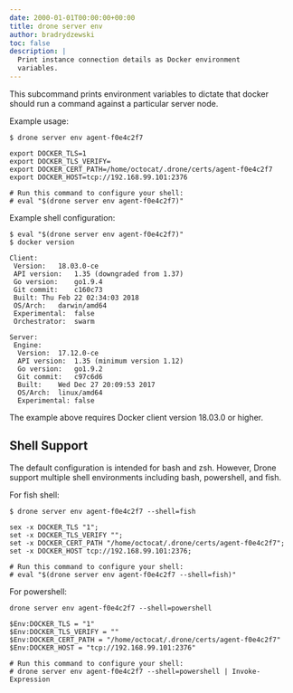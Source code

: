 ```yaml
---
date: 2000-01-01T00:00:00+00:00
title: drone server env
author: bradrydzewski
toc: false
description: |
  Print instance connection details as Docker environment
  variables.
---
```


This subcommand prints environment variables to dictate that docker should run a command against a particular server node.

Example usage:

```
$ drone server env agent-f0e4c2f7

export DOCKER_TLS=1
export DOCKER_TLS_VERIFY=
export DOCKER_CERT_PATH=/home/octocat/.drone/certs/agent-f0e4c2f7
export DOCKER_HOST=tcp://192.168.99.101:2376

# Run this command to configure your shell:
# eval "$(drone server env agent-f0e4c2f7)"
```

Example shell configuration:

```
$ eval "$(drone server env agent-f0e4c2f7)"
$ docker version

Client:
 Version:	18.03.0-ce
 API version:	1.35 (downgraded from 1.37)
 Go version:	go1.9.4
 Git commit:	c160c73
 Built:	Thu Feb 22 02:34:03 2018
 OS/Arch:	darwin/amd64
 Experimental:	false
 Orchestrator:	swarm

Server:
 Engine:
  Version:	17.12.0-ce
  API version:	1.35 (minimum version 1.12)
  Go version:	go1.9.2
  Git commit:	c97c6d6
  Built:	Wed Dec 27 20:09:53 2017
  OS/Arch:	linux/amd64
  Experimental:	false
```

The example above requires Docker client version 18.03.0 or higher.

## Shell Support

The default configuration is intended for bash and zsh. However, Drone support multiple shell environments including bash, powershell, and fish.

For fish shell:

```
$ drone server env agent-f0e4c2f7 --shell=fish

sex -x DOCKER_TLS "1";
set -x DOCKER_TLS_VERIFY "";
set -x DOCKER_CERT_PATH "/home/octocat/.drone/certs/agent-f0e4c2f7";
set -x DOCKER_HOST tcp://192.168.99.101:2376;

# Run this command to configure your shell:
# eval "$(drone server env agent-f0e4c2f7 --shell=fish)"
```

For powershell:

```
drone server env agent-f0e4c2f7 --shell=powershell

$Env:DOCKER_TLS = "1"
$Env:DOCKER_TLS_VERIFY = ""
$Env:DOCKER_CERT_PATH = "/home/octocat/.drone/certs/agent-f0e4c2f7"
$Env:DOCKER_HOST = "tcp://192.168.99.101:2376"

# Run this command to configure your shell:
# drone server env agent-f0e4c2f7 --shell=powershell | Invoke-Expression
```